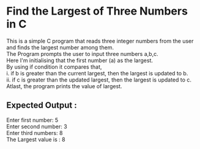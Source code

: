 # Find the Largest of Three Numbers in C
This is a simple C program that reads three integer numbers from the user and finds the largest number among them.  
The Program prompts the user to input three numbers a,b,c.  
Here I'm initialising that the first number (a) as the largest.  
By using if condition it compares that,  
i. if b is greater than the current largest, then the largest is updated to b.  
ii. if c is greater than the updated largest, then the largest is updated to c.  
Atlast, the program prints the value of largest.  
  
## Expected Output :
Enter first number: 5  
Enter second number: 3  
Enter third numbers: 8  
The Largest value is : 8

